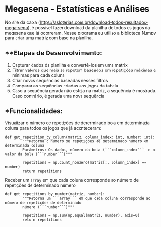 # Megasena - Estatísticas e Análises

No site da caixa (https://asloterias.com.br/download-todos-resultados-mega-sena), é possível fazer download da planilha de todos os jogos da megasena que já ocorreram. 
Nesse programa eu utilizo a biblioteca Numpy para criar uma matriz com base na planilha.

**Etapas de Desenvolvimento:
---------------------------
1. Capturar dados da planilha e convertê-los em uma matrix
2. Filtrar valores que mais se repetem baseados em repetições máximas e mínimas para cada coluna
3. Criar novas sequências baseadas nesses filtros
4. Comparar as sequências criadas aos jogos da tabela
5. Caso a sequência gerada não esteja na matriz, a sequência é mostrada. Caso contrário, é gerada uma nova sequência

*Funcionalidades:
-----------------

Visualizar o número de repetições de determinado bola em determinada coluna para todos os jogos que já aconteceram:

```
def get_repetition_by_column(matriz, column_index: int, number: int):
        """Retorna o número de repetições de determinado número em determinada coluna
        Parâmetros: Os dados, número da bola (```column_index```) e o valor da bola (```number```)"""

        repetitions = np.count_nonzero(matriz[:, column_index] == number)
        return repetitions
```

Receber um ```array``` em que cada coluna corresponde ao número de repetições de determinado número

```
def get_repetitions_by_number(matriz, number):
        """Retorna um ```array``` em que cada coluna corresponde ao número de repetições de determinado
        número (```number```)"""

        repetitions = np.sum(np.equal(matriz, number), axis=0)
        return repetitions
```

